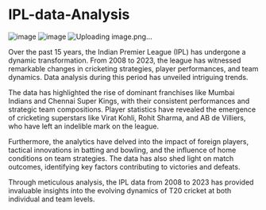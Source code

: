 # IPL-data-Analysis
![image](https://github.com/bittu5555/IPL-data-Analysis/assets/106305917/27005635-d08c-4b42-b433-db85afb47fc3)          ![image](https://github.com/bittu5555/IPL-data-Analysis/assets/106305917/b0dd4a37-b748-4e7b-8ce3-dba3e945219b)    ![Uploading image.png…]()




Over the past 15 years, the Indian Premier League (IPL) has undergone a dynamic transformation. From 2008 to 2023, the league has witnessed remarkable changes in cricketing strategies, player performances, and team dynamics. Data analysis during this period has unveiled intriguing trends.

The data has highlighted the rise of dominant franchises like Mumbai Indians and Chennai Super Kings, with their consistent performances and strategic team compositions. Player statistics have revealed the emergence of cricketing superstars like Virat Kohli, Rohit Sharma, and AB de Villiers, who have left an indelible mark on the league.

Furthermore, the analytics have delved into the impact of foreign players, tactical innovations in batting and bowling, and the influence of home conditions on team strategies. The data has also shed light on match outcomes, identifying key factors contributing to victories and defeats.

Through meticulous analysis, the IPL data from 2008 to 2023 has provided invaluable insights into the evolving dynamics of T20 cricket at both individual and team levels.



                      
